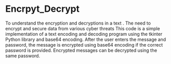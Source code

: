 # Encrpyt_Decrypt
To understand the encryption and decryptions in a text .
The need to encrypt and secure data from various cyber threats
This code is a simple implementation of a text encoding and decoding program using the tkinter Python library and base64 encoding.
After the user enters the message and password, the message is encrypted using base64 encoding if the correct password is provided.
Encrypted messages can be decrypted using the same password.
